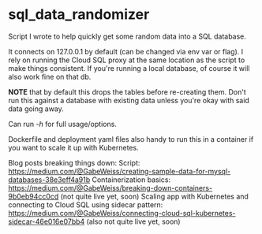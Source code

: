 # sql_data_randomizer
Script I wrote to help quickly get some random data into a SQL database.

It connects on 127.0.0.1 by default (can be changed via env var or flag). I rely on running the Cloud SQL proxy at the same location as the script to make things consistent. If you're running a local database, of course it will also work fine on that db.

**NOTE** that by default this drops the tables before re-creating them. Don't run this against a database with existing data unless you're okay with said data going away.

Can run *-h* for full usage/options.

Dockerfile and deployment yaml files also handy to run this in a container if you want to scale it up with Kubernetes.

Blog posts breaking things down:
Script: https://medium.com/@GabeWeiss/creating-sample-data-for-mysql-databases-38e3eff4a91b
Containerization basics: https://medium.com/@GabeWeiss/breaking-down-containers-9b0eb94cc0cd (not quite live yet, soon)
Scaling app with Kubernetes and connecting to Cloud SQL using sidecar pattern: https://medium.com/@GabeWeiss/connecting-cloud-sql-kubernetes-sidecar-46e016e07bb4 (also not quite live yet, soon)

